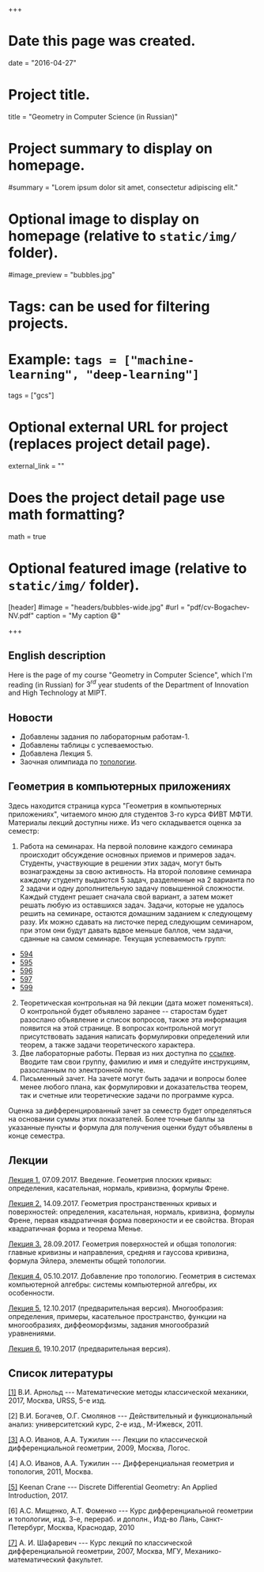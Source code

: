 +++
# Date this page was created.
date = "2016-04-27"

# Project title.
title = "Geometry in Computer Science (in Russian)"

# Project summary to display on homepage.
#summary = "Lorem ipsum dolor sit amet, consectetur adipiscing elit."

# Optional image to display on homepage (relative to `static/img/` folder).
#image_preview = "bubbles.jpg"

# Tags: can be used for filtering projects.
# Example: `tags = ["machine-learning", "deep-learning"]`
tags = ["gcs"]

# Optional external URL for project (replaces project detail page).
external_link = ""

# Does the project detail page use math formatting?
math = true

# Optional featured image (relative to `static/img/` folder).
[header]
#image = "headers/bubbles-wide.jpg"
#url = "pdf/cv-Bogachev-NV.pdf"
caption = "My caption :smile:"

+++



## English description

Here is the page of my course "Geometry in Computer Science", which I'm reading (in Russian) for $3^{rd}$ year students of the Department of Innovation and High Technology at MIPT. 

## Новости
  - Добавлены задания по лабораторным работам-1.
  - Добавлены таблицы с успеваемостью.
  - Добавлена Лекция 5.
  - Заочная олимпиада по [топологии](http://mathcenter.spb.ru/nikaan/olympiad/problems.pdf).


## Геометрия в компьютерных приложениях


Здесь находится страница курса "Геометрия в компьютерных приложениях", читаемого мною для студентов 3-го курса ФИВТ МФТИ. Материалы лекций доступны ниже. Из чего складывается оценка за семестр:  


1. Работа на семинарах. На первой половине каждого семинара происходит обсуждение основных приемов и примеров задач. Студенты, участвующие в решении этих задач, могут быть вознаграждены за свою активность. На второй половине семинара каждому студенту выдаются 5 задач, разделенные на 2 варианта по 2 задачи и одну дополнительную задачу повышенной сложности. Каждый студент решает сначала свой вариант, а затем может решать любую из оставшихся задач. Задачи, которые не удалось решить на семинаре, остаются домашним заданием к следующему разу. Их можно сдавать на листочке перед следующим семинаром, при этом они будут давать вдвое меньше баллов, чем задачи, сданные на самом семинаре. Текущая успеваемость групп:
  - [594](https://docs.google.com/spreadsheets/d/e/2PACX-1vTSvAdpeVyaDl_O0d6IV_zdkL32y0W1EBwzsvfMKCPvYpvrBMuMg90XKfHniPDVHkggz7UPNFj55Nqa/pubhtml)
  - [595](https://docs.google.com/spreadsheets/d/e/2PACX-1vRK-xtpwJi024uEXLL1k_g5jvWR83lYA3Eyl-idLndXGdKX9GM5-75a22fu6wUTX9DYs1UdBw7PTInZ/pubhtml)
  - [596](https://docs.google.com/spreadsheets/d/e/2PACX-1vSMn7S6Xo_T3gDOtJjcMFZ9OPxx7EWV27awkXuiTqFXIchF8thA9gVfJ_6KzAUyiURceYlSMp-0i0mj/pubhtml)
  - [597](https://docs.google.com/spreadsheets/d/e/2PACX-1vTQexgAImf8ZdpNSOhyPqk_w0qXeIEQIIsGVbQhfSjiXZ7hS7M3x8sqCS-RP-Fa313AbI58kGYMrZ5l/pubhtml)
  - [599](https://docs.google.com/spreadsheets/d/e/2PACX-1vQisf1Wzx8d2rKBZsQGwlZ9o0B9dn72I2pndPGAqg62VAoeJE6rySHLGQnhNCasE7o2431JU7uB44fj/pubhtml)
2. Теоретическая контрольная на 9й лекции (дата может поменяться). О контрольной будет объявлено заранее -- старостам будет разослано объявление и список вопросов, также эта информация появится на этой странице. В вопросах контрольной могут присутствовать задания написать формулировки определений или теорем, а также задачи теоретического характера.  
3. Две лабораторные работы. Первая из них доступна по [ссылке](http://a.perep.ru/geometry/lab1/). Вводите там свои группу, фамилию и имя и следуйте инструкциям, разосланным по электронной почте.  
4. Письменный зачет. На зачете могут быть задачи и вопросы более менее любого плана, как формулировки и доказательства теорем, так и счетные или теоретические задачи по программе курса.

Оценка за дифференцированный зачет за семестр будет определяться на основании суммы этих показателей. Более точные баллы за указанные пункты и формула для получения оценки будут объявлены в конце семестра.


## Лекции

[Лекция 1.](Lecture-1.pdf) 07.09.2017. Введение. Геометрия плоских кривых: определения, касательная, нормаль, кривизна, формулы Френе.

[Лекция 2.](Lecture-2.pdf) 14.09.2017. Геометрия пространственных кривых и поверхностей: определения, касательная, нормаль, кривизна, формулы Френе, первая квадратичная форма поверхности и ее свойства. Вторая квадратичная форма и теорема Менье.

[Лекция 3.](Lecture-3.pdf) 28.09.2017. Геометрия поверхностей и общая топология: главные кривизны и направления, средняя и гауссова кривизна, формула Эйлера, элементы общей топологии.

[Лекция 4.](Lecture-4.pdf) 05.10.2017. Добавление про топологию. Геометрия в системах компьютерной алгебры: системы компьютерной алгебры, их особенности.

[Лекция 5.](Lecture-5.pdf) 12.10.2017 (предварительная версия). Многообразия: определения, примеры, касательное пространство, функции на многообразиях, диффеоморфизмы, задания многообразий уравнениями. 

[Лекция 6.](Lecture-6.pdf) 19.10.2017 (предварительная версия).

## Список литературы

[[1]](https://www.ozon.ru/context/detail/id/138649973/) В.И. Арнольд --- Математические методы классической механики, 2017, Москва, URSS, 5-е изд.

[2] В.И. Богачев, О.Г. Смолянов --- Действительный и функциональный анализ:
университетский курс, 2-е изд., М-Ижевск, 2011.

[[3]](https://market.yandex.ru/product--a-o-ivanov-a-a-tuzhilin-lektsii-po-klassicheskoi-differentsialnoi-geometrii/4585892) А.О. Иванов, А.А. Тужилин --- Лекции по классической дифференциальной геометрии, 2009, Москва, Логос.

[4] А.О. Иванов, А.А. Тужилин --- Дифференциальная геометрия и топология, 2011, Москва.

[[5]](http://www.cs.cmu.edu/~kmcrane/Projects/DGPDEC/paper.pdf) Keenan Crane --- Discrete Differential Geometry: An Applied Introduction, 2017.

[6] А.С. Мищенко, А.Т. Фоменко --- Курс дифференциальной геометрии и топологии, изд. 3-е, перераб. и дополн., Изд-во Лань, Санкт-Петербург, Москва, Краснодар, 2010 

[[7]](https://istina.msu.ru/publications/book/2503568/) А. И. Шафаревич --- Курс лекций по классической дифференциальной геометрии, 2007, Москва, МГУ, Механико-математический факультет.
